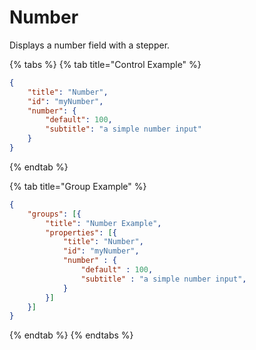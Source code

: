 # Number

Displays a number field with a stepper.

{% tabs %}
{% tab title="Control Example" %}
```json
{
    "title": "Number",
    "id": "myNumber",
    "number": {
        "default": 100,
        "subtitle": "a simple number input"
    }
}
```
{% endtab %}

{% tab title="Group Example" %}
```json
{
    "groups": [{
        "title": "Number Example",
        "properties": [{
            "title": "Number",
            "id": "myNumber",
            "number" : {
                "default" : 100,
                "subtitle" : "a simple number input",
            }
        }]
    }]
}
```
{% endtab %}
{% endtabs %}
